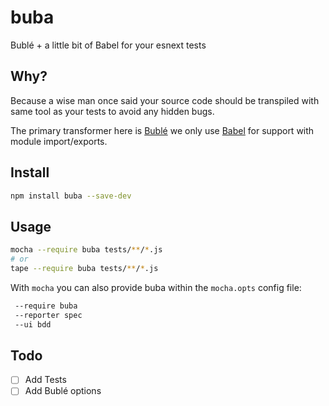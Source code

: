 # buba
Bublé + a little bit of Babel for your esnext tests


## Why?
Because a wise man once said your source code should be transpiled with same tool as your tests to avoid any hidden bugs.

The primary transformer here is [Bublé](buble.surge.sh/#) we only use [Babel](babeljs.io) for support with module import/exports.


## Install

```sh
npm install buba --save-dev
```

## Usage

```sh
mocha --require buba tests/**/*.js
# or
tape --require buba tests/**/*.js
```

With `mocha` you can also provide buba within the `mocha.opts` config file:

```sh
 --require buba
 --reporter spec
 --ui bdd
```

## Todo
- [ ] Add Tests
- [ ] Add Bublé options
